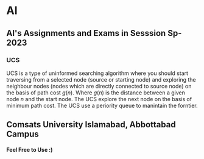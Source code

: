 # AI 

## AI's Assignments and Exams in Sesssion Sp-2023 

### UCS
UCS is a type of uninformed searching algorithm where you should start traversing from a selected node (source or starting node) and exploring the neighbour nodes (nodes which are directly connected to source node) on the basis of path cost $g(n)$. Where $g(n)$ is the distance between a given node $n$ and the start node. The UCS explore the next node on the basis of minimum path cost. The UCS use a periority queue to manintain the forntier. 

## Comsats University Islamabad, Abbottabad Campus


#### Feel Free to Use :)